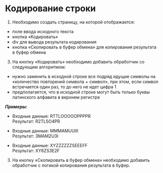 # Кодирование строки
1. Необходимо создать страницу, на которой отображается:
   
* поле ввода исходного текста
* кнопка «Кодировать»
* div для вывода результата кодирования
* кнопка «Скопировать в буфер обмена» для копирования результата в буфер обмена

3. На кнопку «Кодировать» необходимо добавить обработчик со следующим алгоритмом:
   
* нужно заменить в исходной строке все подряд идущие символы на «количество повторений символа + символ», при этом, если символ встречается один раз, то до него не идет цифра 1
* предполагается, что в исходной строке могут быть только буквы латинского алфавита в верхнем регистре

***Примеры:***

* Входные данные: RTTLOOOOOPPPPR <br>
Результат: R2TL5O4PR

* Входные данные: MMMAMUUIII<br>
Результат: 3MAM2U3I

* Входные данные: XYZZZZZZSEEEFF<br>
Результат: XY6ZS3E2F

3. На кнопку «Скопировать в буфер обмена» необходимо добавить обработчик с логикой копирования результата в буфер.

